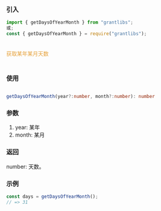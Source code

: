 ### 引入

```js
import { getDaysOfYearMonth } from "grantlibs";
或;
const { getDaysOfYearMonth } = require("grantlibs");
```

<div style="color: #E6A23C; fontSize: 18px; padding: 20px 0">
  获取某年某月天数
</div>

### 使用

```ts

getDaysOfYearMonth(year?:number, month?:number): number

```

### 参数

1. year: 某年
2. month: 某月

### 返回

number: 天数。

### 示例

```js
const days = getDaysOfYearMonth();
// => 31
```
